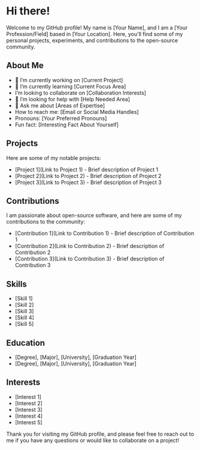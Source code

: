 # Hi there! 

Welcome to my GitHub profile! My name is [Your Name], and I am a [Your Profession/Field] based in [Your Location]. Here, you'll find some of my personal projects, experiments, and contributions to the open-source community.

## About Me

- 🔭 I’m currently working on [Current Project] 
- 🌱 I’m currently learning [Current Focus Area] 
-  I’m looking to collaborate on [Collaboration Interests] 
- 🤔 I’m looking for help with [Help Needed Area] 
- 💬 Ask me about [Areas of Expertise] 
-  How to reach me: [Email or Social Media Handles] 
-  Pronouns: [Your Preferred Pronouns] 
-  Fun fact: [Interesting Fact About Yourself]

## Projects

Here are some of my notable projects:

- [Project 1](Link to Project 1) - Brief description of Project 1
- [Project 2](Link to Project 2) - Brief description of Project 2
- [Project 3](Link to Project 3) - Brief description of Project 3

## Contributions

I am passionate about open-source software, and here are some of my contributions to the community:

- [Contribution 1](Link to Contribution 1) - Brief description of Contribution 1
- [Contribution 2](Link to Contribution 2) - Brief description of Contribution 2
- [Contribution 3](Link to Contribution 3) - Brief description of Contribution 3

## Skills

- [Skill 1]
- [Skill 2]
- [Skill 3]
- [Skill 4]
- [Skill 5]

## Education

- [Degree], [Major], [University], [Graduation Year]
- [Degree], [Major], [University], [Graduation Year]

## Interests

- [Interest 1]
- [Interest 2]
- [Interest 3]
- [Interest 4]
- [Interest 5]

Thank you for visiting my GitHub profile, and please feel free to reach out to me if you have any questions or would like to collaborate on a project!
